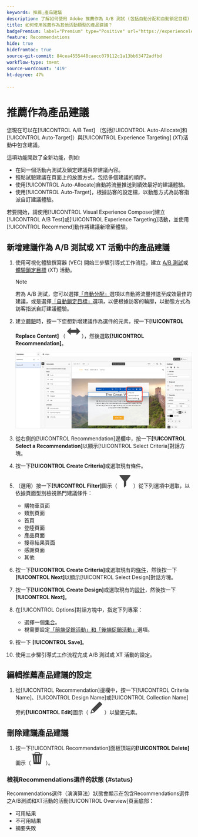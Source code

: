 ```yaml
---
keywords: 推薦;產品建議
description: 了解如何使用 Adobe 推薦作為 A/B 測試 (包括自動分配和自動鎖定目標) 以及體驗鎖定 (XT) 活動的產品建議。
title: 如何使用推薦作為其他活動類型的產品建議？
badgePremium: label="Premium" type="Positive" url="https://experienceleague.adobe.com/docs/target/using/introduction/intro.html?lang=en#premium newtab=true" tooltip="檢視Target Premium包含的內容。"
feature: Recommendations
hide: true
hidefromtoc: true
source-git-commit: 84cea4555448caecc079112c1a13bb63472adfbd
workflow-type: tm+mt
source-wordcount: '419'
ht-degree: 47%

---
```


# 推薦作為產品建議

您現在可以在[!UICONTROL A/B Test] （包括[!UICONTROL Auto-Allocate]和[!UICONTROL Auto-Target]）與[!UICONTROL Experience Targeting] (XT)活動中包含建議。

這項功能開啟了全新功能，例如:

* 在同一個活動內測試及鎖定建議與非建議內容。
* 輕鬆試驗建議在頁面上的放置方式，包括多個建議的順序。
* 使用[!UICONTROL Auto-Allocate]自動將流量推送到績效最好的建議體驗。
* 使用[!UICONTROL Auto-Target]，根據訪客的設定檔，以動態方式為訪客指派自訂建議體驗。

若要開始，請使用[!UICONTROL Visual Experience Composer]建立[!UICONTROL A/B Test]或[!UICONTROL Experience Targeting]活動，並使用[!UICONTROL Recommend]動作將建議新增至體驗。

## 新增建議作為 A/B 測試或 XT 活動中的產品建議

1. 使用可視化體驗撰寫器 (VEC) 開始三步驟引導式工作流程，建立 [A/B 測試](/help/main/c-activities/t-test-ab/t-test-create-ab/test-create-ab.md)或[體驗鎖定目標](/help/main/c-activities/t-experience-target/t-xt-create/xt-create.md) (XT) 活動。

   >[!NOTE]
   >
   >若為 A/B 測試，您可以選擇[「自動分配」](/help/main/c-activities/automated-traffic-allocation/automated-traffic-allocation.md)選項以自動將流量推送至成效最佳的建議，或是選擇[「自動鎖定目標」](/help/main/c-activities/auto-target/auto-target-to-optimize.md)選項，以便根據訪客的輪廓，以動態方式為訪客指派自訂建議體驗。

1. 建立[體驗](/help/main/c-experiences/c-visual-experience-composer/viztarget-options.md)時，按一下您想新增建議作為選件的元素，按一下&#x200B;**[!UICONTROL Replace Content]** （ ![取代內容圖示](/help/main/assets/icons/Switch.svg) ），然後選取&#x200B;**[!UICONTROL Recommendation]**。

   ![插入推薦作為產品建議](/help/main/c-recommendations/t-create-recs-activity/assets/recs-as-offer.png)

1. 從右側的[!UICONTROL Recommendation]邊欄中，按一下&#x200B;**[!UICONTROL Select a Recommendation]**&#x200B;以顯示[!UICONTROL Select Criteria]對話方塊。

1. 按一下&#x200B;**[!UICONTROL Create Criteria]**&#x200B;或選取現有條件。

1. （選用）按一下&#x200B;**[!UICONTROL Filter]**&#x200B;圖示（ ![篩選圖示](/help/main/assets/icons/Filter.svg) ）從下列選項中選取，以依據頁面型別檢視熱門建議條件：

   * 購物車頁面
   * 類別頁面
   * 首頁
   * 登陸頁面
   * 產品頁面
   * 搜尋結果頁面
   * 感謝頁面
   * 其他

1. 按一下&#x200B;**[!UICONTROL Create Criteria]**&#x200B;或選取現有的[條件](/help/main/c-recommendations/c-algorithms/algorithms.md)，然後按一下&#x200B;**[!UICONTROL Next]**&#x200B;以顯示[!UICONTROL Select Design]對話方塊。

1. 按一下&#x200B;**[!UICONTROL Create Design]**&#x200B;或選取現有的[設計](/help/main/c-recommendations/c-design-overview/design-overview.md)，然後按一下&#x200B;**[!UICONTROL  Next]**。

1. 在[!UICONTROL Options]對話方塊中，指定下列專案：

   * 選擇一個[集合](/help/main/c-recommendations/c-products/collections.md)。
   * 視需要設定[「前端促銷活動」和「後端促銷活動」](/help/main/c-recommendations/t-create-recs-activity/adding-promotions.md)選項。

1. 按一下 **[!UICONTROL Save]**。
1. 使用三步驟引導式工作流程完成 A/B 測試或 XT 活動的設定。

## 編輯推薦產品建議的設定

1. 從[!UICONTROL Recommendation]邊欄中，按一下[!UICONTROL Criteria Name]、[!UICONTROL Design Name]或[!UICONTROL Collection Name]旁的&#x200B;**[!UICONTROL Edit]**&#x200B;圖示（ ![編輯圖示](/help/main/assets/icons/Edit.svg) ）以變更元素。

## 刪除建議產品建議

1. 按一下[!UICONTROL Recommendation]面板頂端的&#x200B;**[!UICONTROL Delete]**&#x200B;圖示（![刪除圖示](/help/main/assets/icons/Delete.svg) ）。

### 檢視Recommendations選件的狀態 {#status}

Recommendations選件（演演算法）狀態會顯示在包含Recommendations選件之A/B測試和XT活動的活動[!UICONTROL Overview]頁面底部：

* 可用結果
* 不可用結果
* 摘要失敗
